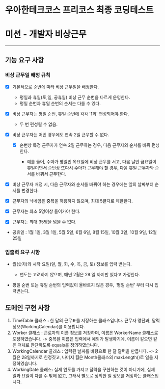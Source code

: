 # 우아한테크코스 프리코스 최종 코딩테스트

# 미션 - 개발자 비상근무

---

## 기능 요구 사항

### 비상 근무일 배정 규칙

- [x] 기본적으로 순번에 따라 비상 근무일을 배정한다.
    - 평일과 휴일(토,일, 공휴일) 비상 근무 순번을 다르게 운영한다.
    - 평일 순번과 휴일 순번의 순서는 다를 수 있다.

- [x] 비상 근무자는 평일 순번, 휴일 순번에 각각 '1회' 편성되어야 한다.
    - 두 번 편성될 수 없음.

- [x] 비상 근무자는 어떤 경우에도 연속 2일 근무할 수 없다.
    - [x] 순번상 특정 근무자가 연속 2일 근무하는 경우, 다음 근무자와 순서를 바꿔 편성한다.

        - 예를 들어, 수아가 평일인 목요일에 비상 근무를 서고, 다음 날인 금요일이 휴일이면서 순번상 또다시 수아가 근무해야 할 경우,
          다음 휴일 근무자와 순서를 바꿔서 근무한다.

- [x] 비상 근무자 배정 시, 다음 근무자와 순서를 바꿔야 하는 경우에는 앞의 날짜부터 순서를 변경한다.

- [x] 근무자의 닉네임은 중복을 허용하지 않으며, 최대 5글자로 제한한다.

- [x] 근무자는 최소 5명이상 들어가야 한다.

- [x] 근무자는 최대 35명을 넘을 수 없다.

- 공휴일 : 1월 1일, 3월 1일, 5월 5일, 6월 6일, 8월 15일, 10월 3일, 10월 9일, 12월 25일

### 입출력 요구 사항

- 월(숫자)와 시작 요일(일, 월, 화, 수, 목, 금, 토) 정보를 입력 받는다.
    - 연도는 고려하지 않으며, 매년 2월은 28 일 까지만 있다고 가정한다.

- 평일 순번 또는 휴일 순번의 입력값이 올바르지 않은 경우, '평일 순번' 부터 다시 입력받는다.

## 도메인 구현 사항

1. TimeTable 클래스 : 한 달의 근무표를 저장하는 클래스입니다. 근무자 명단과, 달력 정보(WorkingCalendar)를 이용합니다.
2. Worker 클래스 : 근로자의 이름 정보를 저장하며, 이름은 WorkerName 클래스로 포장하였습니다.
   -> 중복된 이름은 입력에서 예외가 발생하기에, 이름이 같으면 같은 객체로 판단하도록 equals를 정의하였습니다.
3. WorkingCalendar 클래스 : 입력된 날짜를 바탕으로 한 달 달력을 만듭니다.
   -> 2월은 28일까지로 한정짓고, 나머지 월은 Month클래스의 maxLength()로 일을 지정하였습니다.
4. WorkingDate 클래스: 실제 연도를 가지고 달력을 구현하는 것이 아니기에, 실제 일과 요일이 다를 수 밖에 없고, 그래서 별도로 정의한 일 정보를 저장하는 클래스입니다.

